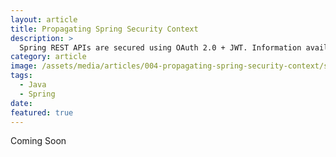 ```yaml
---
layout: article
title: Propagating Spring Security Context
description: >
  Spring REST APIs are secured using OAuth 2.0 + JWT. Information available in JWT is parsed and added to Spring Security Context. When we need to make an Async call or send a JMS message, Spring Security Context needs to be propagated. How do we do that?
category: article
image: /assets/media/articles/004-propagating-spring-security-context/samuel-sianipar-scUBcasSvbE-unsplash.jpg
tags:
  - Java
  - Spring
date:
featured: true
---
```


Coming Soon